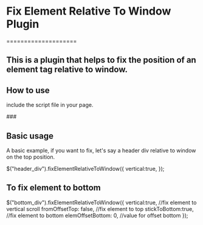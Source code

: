 # Fix Element Relative To Window Plugin
====================
<!-- ## A single library of all jQuery mobile events -->

This is a plugin that helps to fix the position of an element tag relative to window.
-------------------------------------------------------------------------------------

## How to use

include the script file in your page.

###<script type="text/javascript" src="fix-element-relative-to-window.min.js"></script>

## Basic usage

A basic example, if you want to fix, let's say a header div relative to window on the top position.

$("header_div").fixElementRelativeToWindow({
    vertical:true,
});


## To fix element to bottom

$("bottom_div").fixElementRelativeToWindow({
    vertical:true,		   //fix element to vertical scroll
    fromOffsetTop: false,  //fix element to top
    stickToBottom:true,    //fix element to bottom
	elemOffsetBottom: 0,   //value for offset bottom
});